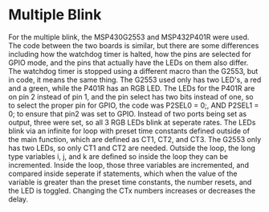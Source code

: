 # Multiple Blink
For the multiple blink, the MSP430G2553 and MSP432P401R were used. The code between the 
two boards is similar, but there are some differences including how the watchdog timer
is halted, how the pins are selected for GPIO mode, and the pins that actually have the
LEDs on them also differ. The watchdog timer is stopped using a different macro than the
G2553, but in code, it means the same thing. The G2553 used only has two LED's, a red and 
a green, while the P401R has an RGB LED. The LEDs for the P401R are on pin 2 instead of pin 
1, and the pin select has two bits instead of one, so to select the proper pin for GPIO, the code was
P2SEL0 = 0;, AND P2SEL1 = 0; to ensure that pin2 was set to GPIO. Instead of two ports 
being set as output, three were set, so all 3 RGB LEDs blink at seperate rates. The LEDs
blink via an infinite for loop with preset time constants defined outside of the main function,
which are defined as CT1, CT2, and CT3. The G2553 only has two LEDs, so only CT1 and CT2 
are needed. Outside the loop, the long type variables i, j, and k are defined so inside the
loop they can be incremented. Inside the loop, those three variables are incremented, and
compared inside seperate if statements, which when the value of the variable is greater than
the preset time constants, the number resets, and the LED is toggled. Changing the CTx numbers
increases or decreases the delay. 

